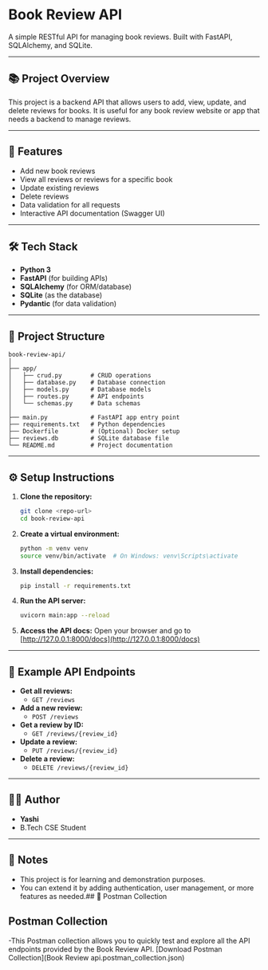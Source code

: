 # Book Review API

A simple RESTful API for managing book reviews. Built with FastAPI, SQLAlchemy, and SQLite.

---

## 📚 Project Overview
This project is a backend API that allows users to add, view, update, and delete reviews for books. It is useful for any book review website or app that needs a backend to manage reviews.

---

## 🚀 Features
- Add new book reviews
- View all reviews or reviews for a specific book
- Update existing reviews
- Delete reviews
- Data validation for all requests
- Interactive API documentation (Swagger UI)

---

## 🛠️ Tech Stack
- **Python 3**
- **FastAPI** (for building APIs)
- **SQLAlchemy** (for ORM/database)
- **SQLite** (as the database)
- **Pydantic** (for data validation)

---

## 📁 Project Structure
```
book-review-api/
│
├── app/
│   ├── crud.py        # CRUD operations
│   ├── database.py    # Database connection
│   ├── models.py      # Database models
│   ├── routes.py      # API endpoints
│   └── schemas.py     # Data schemas
│
├── main.py            # FastAPI app entry point
├── requirements.txt   # Python dependencies
├── Dockerfile         # (Optional) Docker setup
├── reviews.db         # SQLite database file
└── README.md          # Project documentation
```

---

## ⚙️ Setup Instructions

1. **Clone the repository:**
   ```bash
   git clone <repo-url>
   cd book-review-api
   ```

2. **Create a virtual environment:**
   ```bash
   python -m venv venv
   source venv/bin/activate  # On Windows: venv\Scripts\activate
   ```

3. **Install dependencies:**
   ```bash
   pip install -r requirements.txt
   ```

4. **Run the API server:**
   ```bash
   uvicorn main:app --reload
   ```

5. **Access the API docs:**
   Open your browser and go to [http://127.0.0.1:8000/docs](http://127.0.0.1:8000/docs)

---

## 📝 Example API Endpoints

- **Get all reviews:**
  - `GET /reviews`
- **Add a new review:**
  - `POST /reviews`
- **Get a review by ID:**
  - `GET /reviews/{review_id}`
- **Update a review:**
  - `PUT /reviews/{review_id}`
- **Delete a review:**
  - `DELETE /reviews/{review_id}`

---

## 🙋‍♀️ Author
- **Yashi**
- B.Tech CSE Student

---

## 📢 Notes
- This project is for learning and demonstration purposes.
- You can extend it by adding authentication, user management, or more features as needed.## 🧪 Postman Collection
## Postman Collection
-This Postman collection allows you to quickly test and explore all the API endpoints provided by the Book Review API.
 [Download Postman Collection](Book Review api.postman_collection.json)
